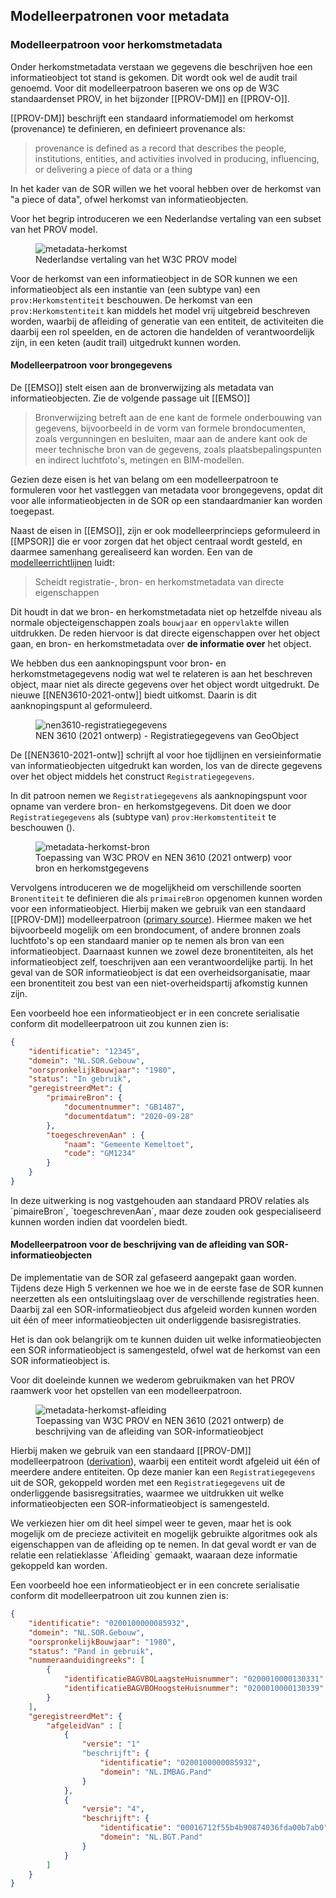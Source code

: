 ## Modelleerpatronen voor metadata

### Modelleerpatroon voor herkomstmetadata

Onder herkomstmetadata verstaan we gegevens die beschrijven hoe een informatieobject tot stand is gekomen. Dit wordt ook wel de audit trail genoemd.
Voor dit modelleerpatroon baseren we ons op de W3C standaardenset PROV, in het bijzonder [[PROV-DM]] en [[PROV-O]].

[[PROV-DM]] beschrijft een standaard informatiemodel om herkomst (provenance) te definieren, en definieert provenance als:

> provenance is defined as a record that describes the people, institutions, entities, and activities involved in producing, influencing, or delivering a piece of data or a thing

In het kader van de SOR willen we het vooral hebben over de herkomst van "a piece of data", ofwel herkomst van informatieobjecten.

Voor het begrip introduceren we een Nederlandse vertaling van een subset van het PROV model.

<figure id="metadata-herkomst">
  <img src="media/metadata-herkomst.drawio.png" alt="metadata-herkomst">
  <figcaption>Nederlandse vertaling van het W3C PROV model</figcaption>
</figure>

Voor de herkomst van een informatieobject in de SOR kunnen we een informatieobject als een instantie van (een subtype van) een `prov:Herkomstentiteit` beschouwen. De herkomst van een `prov:Herkomstentiteit` kan middels het model vrij uitgebreid beschreven worden, waarbij de afleiding of generatie van een entiteit, de activiteiten die daarbij een rol speelden, en de actoren die handelden of verantwoordelijk zijn, in een keten (audit trail) uitgedrukt kunnen worden.

#### Modelleerpatroon voor brongegevens

De [[EMSO]] stelt eisen aan de bronverwijzing als metadata van informatieobjecten. Zie de volgende passage uit [[EMSO]]

> Bronverwijzing betreft aan de ene kant de formele onderbouwing van gegevens, bijvoorbeeld in de vorm van formele brondocumenten, zoals vergunningen en besluiten, maar aan de andere kant ook de meer technische bron van de gegevens, zoals plaatsbepalingspunten en indirect luchtfoto's, metingen en BIM-modellen.

Gezien deze eisen is het van belang om een modelleerpatroon te formuleren voor het vastleggen van metadata voor brongegevens, opdat dit voor alle informatieobjecten in de SOR op een standaardmanier kan worden toegepast.

Naast de eisen in [[EMSO]], zijn er ook modelleerprincieps geformuleerd in [[MPSOR]] die er voor zorgen dat het object centraal wordt gesteld, en daarmee samenhang gerealiseerd kan worden.
Een van de [modelleerrichtlijnen](https://geonovum.github.io/disgeo-imsor/modelleerprincipes/#r1-scheidt-registratie-bron-en-herkomstmetadata-van-directe-eigenschappen) luidt:

> Scheidt registratie-, bron- en herkomstmetadata van directe eigenschappen

Dit houdt in dat we bron- en herkomstmetadata niet op hetzelfde niveau als normale objecteigenschappen zoals `bouwjaar` en `oppervlakte` willen uitdrukken. De reden hiervoor is dat directe eigenschappen over het object gaan, en bron- en herkomstmetadata over **de informatie over** het object.

We hebben dus een aanknopingspunt voor bron- en herkomstmetagegevens nodig wat wel te relateren is aan het beschreven object, maar niet als directe gegevens over het object wordt uitgedrukt. De nieuwe [[NEN3610-2021-ontw]] biedt uitkomst. Daarin is dit aanknopingspunt al geformuleerd.

<figure id="nen3610-registratiegegevens">
  <img src="media/nen3610-registratiegegevens.drawio.png" alt="nen3610-registratiegegevens">
  <figcaption>NEN 3610 (2021 ontwerp) - Registratiegegevens van GeoObject</figcaption>
</figure>

De [[NEN3610-2021-ontw]] schrijft al voor hoe tijdlijnen en versieinformatie van informatieobjecten uitgedrukt kan worden, los van de directe gegevens over het object middels het construct `Registratiegegevens`.

In dit patroon nemen we `Registratiegegevens` als aanknopingspunt voor opname van verdere bron- en herkomstgegevens. Dit doen we door `Registratiegegevens` als (subtype van) `prov:Herkomstentiteit` te beschouwen ([](#metadata-herkomst-bron)). 

<figure id="metadata-herkomst-bron">
  <img src="media/metadata-herkomst-bron.drawio.png" alt="metadata-herkomst-bron">
  <figcaption>Toepassing van W3C PROV en NEN 3610 (2021 ontwerp) voor bron en herkomstgegevens</figcaption>
</figure>

Vervolgens introduceren we de mogelijkheid om verschillende soorten `Bronentiteit` te definieren die als `primaireBron` opgenomen kunnen worden voor een informatieobject. Hierbij maken we gebruik van een standaard [[PROV-DM]] modelleerpatroon ([primary source](https://www.w3.org/TR/prov-dm/#term-primary-source)). Hiermee maken we het bijvoorbeeld mogelijk om een brondocument, of andere bronnen zoals luchtfoto's op een standaard manier op te nemen als bron van een informatieobject. Daarnaast kunnen we zowel deze bronentiteiten, als het informatieobject zelf, toeschrijven aan een verantwoordelijke partij. In het geval van de SOR informatieobject is dat een overheidsorganisatie, maar een bronentiteit zou best van een niet-overheidspartij afkomstig kunnen zijn.

Een voorbeeld hoe een informatieobject er in een concrete serialisatie conform dit modelleerpatroon uit zou kunnen zien is:

```json
{
    "identificatie": "12345",
    "domein": "NL.SOR.Gebouw",
    "oorspronkelijkBouwjaar": "1980",
    "status": "In gebruik",
    "geregistreerdMet": {
        "primaireBron": {
            "documentnummer": "GB1487",
            "documentdatum": "2020-09-28"
        },
        "toegeschrevenAan" : {
            "naam": "Gemeente Kemeltoet",
            "code": "GM1234"
        }
    }
}
```

<aside class="note">
  In deze uitwerking is nog vastgehouden aan standaard PROV relaties als `pimaireBron`, `toegeschrevenAan`, maar deze zouden ook gespecialiseerd kunnen worden indien dat voordelen biedt.
</aside>

#### Modelleerpatroon voor de beschrijving van de afleiding van SOR-informatieobjecten

De implementatie van de SOR zal gefaseerd aangepakt gaan worden. Tijdens deze High 5 verkennen we hoe we in de eerste fase de SOR kunnen neerzetten als een ontsluitingslaag over de verschillende registraties heen. Daarbij zal een SOR-informatieobject dus afgeleid worden kunnen worden uit één of meer informatieobjecten uit onderliggende basisregistraties.

Het is dan ook belangrijk om te kunnen duiden uit welke informatieobjecten een SOR informatieobject is samengesteld, ofwel wat de herkomst van een SOR informatieobject is.

Voor dit doeleinde kunnen we wederom gebruikmaken van het PROV raamwerk voor het opstellen van een modelleerpatroon. 


<figure id="metadata-herkomst-afleiding">
  <img src="media/metadata-herkomst-afleiding.drawio.png" alt="metadata-herkomst-afleiding">
  <figcaption>Toepassing van W3C PROV en NEN 3610 (2021 ontwerp) de beschrijving van de afleiding van SOR-informatieobject</figcaption>
</figure>

Hierbij maken we gebruik van een standaard [[PROV-DM]] modelleerpatroon ([derivation](https://www.w3.org/TR/prov-dm/#term-Derivation)), waarbij een entiteit wordt afgeleid uit één of meerdere andere entiteiten. Op deze manier kan een `Registratiegegevens` uit de SOR, gekoppeld worden met een `Registratiegegevens` uit de onderliggende basisregsitraties, waarmee we uitdrukken uit welke informatieobjecten een SOR-informatieobject is samengesteld.

<aside class="note">
  We verkiezen hier om dit heel simpel weer te geven, maar het is ook mogelijk om de precieze activiteit en mogelijk gebruikte algoritmes ook als eigenschappen van de afleiding op te nemen. In dat geval wordt er van de relatie een relatieklasse `Afleiding` gemaakt, waaraan deze informatie gekoppeld kan worden.
</aside>

Een voorbeeld hoe een informatieobject er in een concrete serialisatie conform dit modelleerpatroon uit zou kunnen zien is:

```json
{
    "identificatie": "0200100000085932",
    "domein": "NL.SOR.Gebouw",
    "oorspronkelijkBouwjaar": "1980",
    "status": "Pand in gebruik",
    "nummeraanduidingreeks": [
        {
            "identificatieBAGVBOLaagsteHuisnummer": "0200010000130331" ,
            "identificatieBAGVBOHoogsteHuisnummer": "0200010000130339"
        }
    ],
    "geregistreerdMet": {
        "afgeleidVan" : [
            {
                "versie": "1"
                "beschrijft": {
                    "identificatie": "0200100000085932",
                    "domein": "NL.IMBAG.Pand"
                }
            },
            {
                "versie": "4",
                "beschrijft": {
                    "identificatie": "00016712f55b4b90874036fda00b7ab0",
                    "domein": "NL.BGT.Pand"
                }
            }
        ]
    }
}
```
